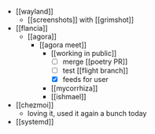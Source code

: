 - [[wayland]]
  - [[screenshots]] with [[grimshot]]
- [[flancia]]
  - [[agora]]
    - [[agora meet]]
      - [[working in public]]
        - [ ] merge [[poetry PR]]
        - [ ] test [[flight branch]]
        - [x] feeds for user
      - [[mycorrhiza]]
      - [[ishmael]]
- [[chezmoi]]
  - loving it, used it again a bunch today
- [[systemd]]
